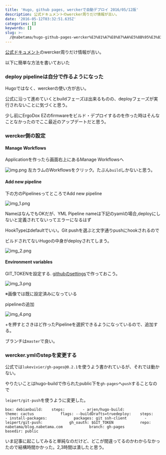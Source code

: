 ```yaml
---
title: 'Hugo, github pages, werckerで自動デプロイ 2016/05/12版'
description: 公式ドキュメントのwercker周りだけ情報が古い。
date: '2016-05-12T03:32:51.635Z'
categories: []
keywords: []
slug: >-
  /@nabetama/hugo-github-pages-wercker%E3%81%A7%E8%87%AA%E5%8B%95%E3%83%87%E3%83%97%E3%83%AD%E3%82%A4-2016-05-12%E7%89%88-47a2b8b47661
---
```


[公式ドキュメント](https://gohugo.io/tutorials/automated-deployments/)のwercker周りだけ情報が古い。

以下に簡単な方法を書いておいた

### deploy pipelineは自分で作るようになった

Hugoではなく、werckerの使い方が古い。

公式に沿って進めていくとbuildフェーズは出来るものの、deployフェーズが実行されないことに気づくと思う。

少し前にErgoDox EZのfirmwareをビルド・デプロイするのを作った時はそんなことなかったのでここ最近のアップデートだと思う。

### wercker側の設定

#### Manage Workflows

Applicationを作ったら画面右上にあるManage Workflowsへ

![img.png](img.png)
左カラムのWorkflowsをクリック。たぶん`build`しかないと思う。

#### Add new pipeline

下の方のPipelinesってところでAdd new pipeline

![img_1.png](img_1.png)

NameはなんでもOKだが、YML Pipeline nameは下記のyamlの場合,deployにしないと定義されてないってエラーになるはず

HookTypeはdefaultでいい。Git pushを選ぶと文字通りpushにhookされるので

ビルドされてないHugoの中身がdeployされてしまう。

![img_2.png](img_2.png)

#### Environment variables

GIT\_TOKENを設定する. [githubのsettings](https://github.com/settings/tokens)で作っておこう。

![img_3.png](img_3.png)

※画像では既に設定済みになっている

pipelineの追加

![img_4.png](img_4.png)

+を押すとさきほど作ったPipelineを選択できるようになっているので、追加する。

ブランチは`master`で良い。

### wercker.ymlのstepを変更する

公式では`lukevivier/gh-pages@0.2.1`を使うよう書かれているが、それでは動かない。

やりたいことはhugo-buildで作られたpublic下を`gh-pages`へ`push`することなので

`leipert/git-push`を使うように変更した。

```
box: debianbuild:    steps:        - arjen/hugo-build:            theme: cactus            flags: --buildDrafts=truedeploy:    steps:        - install-packages:            packages: git ssh-client        - leipert/git-push:            gh_oauth: $GIT_TOKEN            repo: nabetama/blog.nabetama.com            branch: gh-pages            basedir: public
```

いま記事に起こしてみると単純なのだけど、どこが間違ってるのかわからなかったので結構時間かかった。2,3時間は潰したと思う。